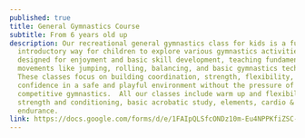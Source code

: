 ```yaml
---
published: true
title: General Gymnastics Course
subtitle: From 6 years old up
description: Our recreational general gymnastics class for kids is a fun and
  introductory way for children to explore various gymnastics activities. It's
  designed for enjoyment and basic skill development, teaching fundamental
  movements like jumping, rolling, balancing, and basic gymnastics techniques.
  These classes focus on building coordination, strength, flexibility, and
  confidence in a safe and playful environment without the pressure of
  competitive gymnastics.  All our classes include warm up and flexibility,
  strength and conditioning, basic acrobatic study, elements, cardio &
  endurance.
link: https://docs.google.com/forms/d/e/1FAIpQLSfcONDz10m-Eu4NPPKfiZSC-z6k2eBH1U2QHZRpWEUwQBBm3w/viewform?usp=sf_link
---
```

